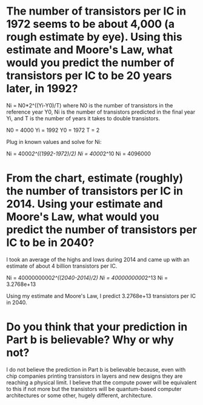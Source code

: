 # The number of transistors per IC in 1972 seems to be about 4,000 (a rough estimate by eye). Using this estimate and Moore's Law, what would you predict the number of transistors per IC to be 20 years later, in 1992?

Ni = N0*2^((Yi-Y0)/T)
where N0 is the number of transistors in the reference year Y0, Ni is the number of transistors predicted in the final year Yi, and T is the number of years it takes to double transistors.

N0 = 4000
Yi = 1992
Y0 = 1972
T = 2

Plug in known values and solve for Ni:

Ni = 4000*2^((1992-1972)/2)
Ni = 4000*2^10
Ni = 4096000


# From the chart, estimate (roughly) the number of transistors per IC in 2014. Using your estimate and Moore's Law, what would you predict the number of transistors per IC to be in 2040?

I took an average of the highs and lows during 2014 and came up with an estimate of about 4 billion transistors per IC.

Ni = 4000000000*2^((2040-2014)/2)
Ni = 4000000000*2^13
Ni = 3.2768e+13

Using my estimate and Moore's Law, I predict 3.2768e+13 transistors per IC in 2040.

# Do you think that your prediction in Part b is believable? Why or why not?

I do not believe the prediction in Part b is believable because, even with chip companies printing transistors in layers and new designs they are reaching a physical limit.  I believe that the compute power will be equivalent to this if not more but the transistors will be quantum-based computer architectures or some other, hugely different, architecture.